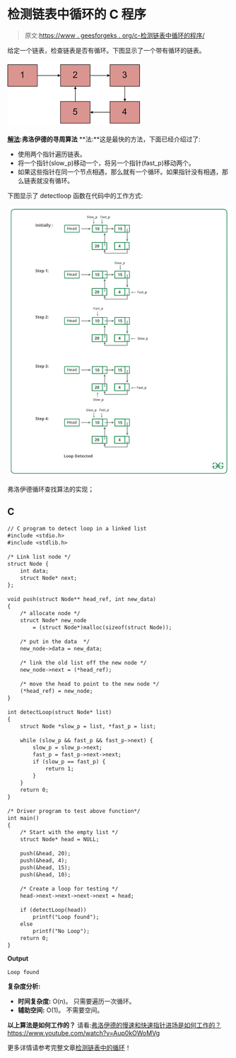 # 检测链表中循环的 C 程序

> 原文:[https://www . geesforgeks . org/c-检测链表中循环的程序/](https://www.geeksforgeeks.org/c-program-for-detecting-loop-in-a-linked-list/)

给定一个链表，检查链表是否有循环。下图显示了一个带有循环的链表。

![](img/428a7832a677b07cfa48baea23c9839b.png)

**<u>解法</u>:弗洛伊德的寻周算法**
**法:**这是最快的方法，下面已经介绍过了:

*   使用两个指针遍历链表。
*   将一个指针(slow_p)移动一个，将另一个指针(fast_p)移动两个。
*   如果这些指针在同一个节点相遇，那么就有一个循环。如果指针没有相遇，那么链表就没有循环。

下图显示了 detectloop 函数在代码中的工作方式:

![](img/928e0e01c6952754562d55c2367ac641.png)

弗洛伊德循环查找算法的实现；

## C

```
// C program to detect loop in a linked list
#include <stdio.h>
#include <stdlib.h>

/* Link list node */
struct Node {
    int data;
    struct Node* next;
};

void push(struct Node** head_ref, int new_data)
{
    /* allocate node */
    struct Node* new_node
        = (struct Node*)malloc(sizeof(struct Node));

    /* put in the data  */
    new_node->data = new_data;

    /* link the old list off the new node */
    new_node->next = (*head_ref);

    /* move the head to point to the new node */
    (*head_ref) = new_node;
}

int detectLoop(struct Node* list)
{
    struct Node *slow_p = list, *fast_p = list;

    while (slow_p && fast_p && fast_p->next) {
        slow_p = slow_p->next;
        fast_p = fast_p->next->next;
        if (slow_p == fast_p) {
            return 1;
        }
    }
    return 0;
}

/* Driver program to test above function*/
int main()
{
    /* Start with the empty list */
    struct Node* head = NULL;

    push(&head, 20);
    push(&head, 4);
    push(&head, 15);
    push(&head, 10);

    /* Create a loop for testing */
    head->next->next->next->next = head;

    if (detectLoop(head))
        printf("Loop found");
    else
        printf("No Loop");
    return 0;
}
```

**Output**

```
Loop found
```

**复杂度分析:**

*   **时间复杂度:** O(n)。
    只需要遍历一次循环。
*   **辅助空间:** O(1)。
    不需要空间。

**以上算法是如何工作的？**
请看:[弗洛伊德的慢速和快速指针进场是如何工作的？](https://www.geeksforgeeks.org/how-does-floyds-slow-and-fast-pointers-approach-work/)
https://www.youtube.com/watch?v=Aup0kOWoMVg

更多详情请参考完整文章[检测链表中的循环](https://www.geeksforgeeks.org/detect-loop-in-a-linked-list/)！